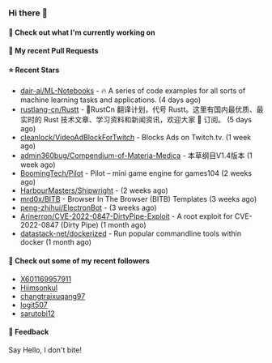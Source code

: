 ### Hi there 👋

#### 👷 Check out what I'm currently working on

#### 🔨 My recent Pull Requests


#### ⭐ Recent Stars

- [dair-ai/ML-Notebooks](https://github.com/dair-ai/ML-Notebooks) - :fire: A series of code examples for all sorts of machine learning tasks and applications. (4 days ago)
- [rustlang-cn/Rustt](https://github.com/rustlang-cn/Rustt) - 🥇RustCn 翻译计划，代号 Rustt。这里有国内最优质、最实时的 Rust 技术文章、学习资料和新闻资讯，欢迎大家 🌟 订阅。 (5 days ago)
- [cleanlock/VideoAdBlockForTwitch](https://github.com/cleanlock/VideoAdBlockForTwitch) - Blocks Ads on Twitch.tv. (1 week ago)
- [admin360bug/Compendium-of-Materia-Medica](https://github.com/admin360bug/Compendium-of-Materia-Medica) - 本草纲目V1.4版本 (1 week ago)
- [BoomingTech/Pilot](https://github.com/BoomingTech/Pilot) - Pilot – mini game engine for games104 (2 weeks ago)
- [HarbourMasters/Shipwright](https://github.com/HarbourMasters/Shipwright) -  (2 weeks ago)
- [mrd0x/BITB](https://github.com/mrd0x/BITB) - Browser In The Browser (BITB) Templates (3 weeks ago)
- [peng-zhihui/ElectronBot](https://github.com/peng-zhihui/ElectronBot) -  (3 weeks ago)
- [Arinerron/CVE-2022-0847-DirtyPipe-Exploit](https://github.com/Arinerron/CVE-2022-0847-DirtyPipe-Exploit) - A root exploit for CVE-2022-0847 (Dirty Pipe) (1 month ago)
- [datastack-net/dockerized](https://github.com/datastack-net/dockerized) - Run popular commandline tools within docker (1 month ago)

#### 👯 Check out some of my recent followers

- [X601169957911](https://github.com/X601169957911)
- [Hiimsonkul](https://github.com/Hiimsonkul)
- [changtraixuqang97](https://github.com/changtraixuqang97)
- [logit507](https://github.com/logit507)
- [sarutobi12](https://github.com/sarutobi12)

#### 💬 Feedback

Say Hello, I don't bite!
